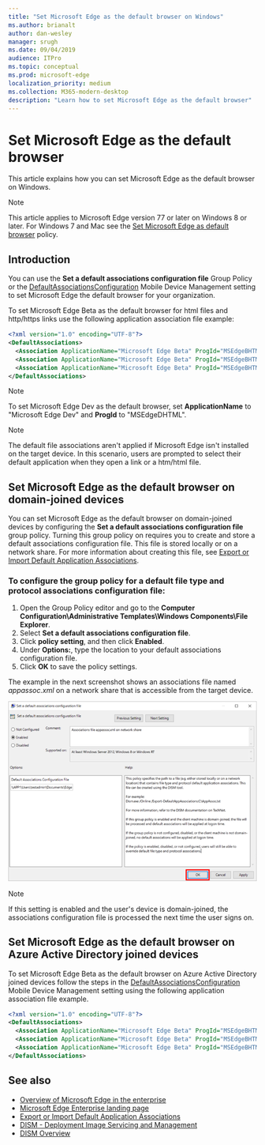 ```yaml
---
title: "Set Microsoft Edge as the default browser on Windows"
ms.author: brianalt
author: dan-wesley
manager: srugh
ms.date: 09/04/2019
audience: ITPro
ms.topic: conceptual
ms.prod: microsoft-edge
localization_priority: medium
ms.collection: M365-modern-desktop
description: "Learn how to set Microsoft Edge as the default browser"
---
```


# Set Microsoft Edge as the default browser

This article explains how you can set Microsoft Edge as the default browser on Windows.

> [!NOTE]
> This article applies to Microsoft Edge version 77 or later on Windows 8 or later. For Windows 7 and Mac see the [Set Microsoft Edge as default browser](https://docs.microsoft.com/DeployEdge/microsoft-edge-policies#defaultbrowsersettingenabled) policy.

## Introduction

You can use the **Set a default associations configuration file** Group Policy or the [DefaultAssociationsConfiguration](https://docs.microsoft.com/windows/client-management/mdm/policy-csp-applicationdefaults#applicationdefaults-defaultassociationsconfiguration) Mobile Device Management setting to set Microsoft Edge the default browser for your organization.

To set Microsoft Edge Beta as the default browser for html files and http/https links use the following application association file example:

```xml
<?xml version="1.0" encoding="UTF-8"?>
<DefaultAssociations>
  <Association ApplicationName="Microsoft Edge Beta" ProgId="MSEdgeBHTML" Identifier=".html"/>
  <Association ApplicationName="Microsoft Edge Beta" ProgId="MSEdgeBHTML" Identifier="http"/>
  <Association ApplicationName="Microsoft Edge Beta" ProgId="MSEdgeBHTML" Identifier="https"/>  
</DefaultAssociations>
```

> [!NOTE]
> To set Microsoft Edge Dev as the default browser, set **ApplicationName** to "Microsoft Edge Dev" and **ProgId** to "MSEdgeDHTML".

> [!NOTE]
> The default file associations aren't applied if Microsoft Edge isn't installed on the target device. In this scenario, users are prompted to select their default application when they open a link or a htm/html file.

## Set Microsoft Edge as the default browser on domain-joined devices

You can set Microsoft Edge as the default browser on domain-joined devices by configuring the **Set a default associations configuration file** group policy. Turning this group policy on requires you to create and store a default associations configuration file. This file is stored locally or on a network share. For more information about creating this file, see [Export or Import Default Application Associations](https://docs.microsoft.com/en-us/windows-hardware/manufacture/desktop/export-or-import-default-application-associations).

### To configure the group policy for a default file type and protocol associations configuration file:

1. Open the Group Policy editor and go to the **Computer Configuration\Administrative Templates\Windows Components\File Explorer**.
2. Select **Set a default associations configuration file**.
3. Click **policy setting**, and then click **Enabled**.
4. Under **Options:**, type the location to your default associations configuration file.
5. Click **OK** to save the policy settings.

The example in the next screenshot shows an associations file named *appassoc.xml* on a network share that is accessible from the target device.

   ![Enable file association in group policy](./media/edge-learnmore-make-edge-default-browser/edge-learnmore-app-associations.png)

   > [!NOTE]
   > If this setting is enabled and the user's device is domain-joined, the associations configuration file is processed the next time the user signs on.

## Set Microsoft Edge as the default browser on Azure Active Directory joined devices

To set Microsoft Edge Beta as the default browser on Azure Active Directory joined devices follow the steps in the [DefaultAssociationsConfiguration](https://docs.microsoft.com/windows/client-management/mdm/policy-csp-applicationdefaults#applicationdefaults-defaultassociationsconfiguration) Mobile Device Management setting using the following application association file example.

```xml
<?xml version="1.0" encoding="UTF-8"?>
<DefaultAssociations>
  <Association ApplicationName="Microsoft Edge Beta" ProgId="MSEdgeBHTML" Identifier=".html"/>
  <Association ApplicationName="Microsoft Edge Beta" ProgId="MSEdgeBHTML" Identifier="http"/>
  <Association ApplicationName="Microsoft Edge Beta" ProgId="MSEdgeBHTML" Identifier="https"/>  
</DefaultAssociations>
```

## See also

- [Overview of Microsoft Edge in the enterprise](overview-edge-in-the-enterprise.md)
- [Microsoft Edge Enterprise landing page](https://aka.ms/EdgeEnterprise)
- [Export or Import Default Application Associations](https://docs.microsoft.com/windows-hardware/manufacture/desktop/export-or-import-default-application-associations)
- [DISM - Deployment Image Servicing and Management](https://docs.microsoft.com/windows-hardware/manufacture/desktop/dism---deployment-image-servicing-and-management-technical-reference-for-windows)
- [DISM Overview](https://docs.microsoft.com/windows-hardware/manufacture/desktop/what-is-dism)
<!-- - [DISM Default Application Association Servicing Command-Line Options](https://docs.microsoft.com/en-us/windows-hardware/manufacture/desktop/dism-default-application-association-servicing-command-line-options) -->
<!-- - [Export or Import Default Application Associations](https://docs.microsoft.com/previous-versions/windows/it-pro/windows-8.1-and-8/hh825038(v=win.10)) -->